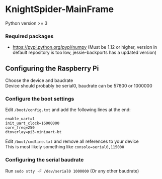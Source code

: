 # KnightSpider-MainFrame

Python version >= 3

### Required packages
* https://pypi.python.org/pypi/numpy (Must be 1.12 or higher, 
    version in default repository is too low, jessie-backports has a updated version)


## Configuring the Raspberry Pi

Choose the device and baudrate    
Device should probably be serial0, baudrate can be 57600 or 1000000

### Configure the boot settings
Edit `/boot/config.txt` and add the following lines at the end:    
```
enable_uart=1    
init_uart_clock=16000000
core_freq=250
dtoverlay=pi3-miniuart-bt
```

Edit `/boot/cmdline.txt` and remove all references to your device    
This is most likely something like `console=serial0,115000`

### Configuring the serial baudrate
Run `sudo stty -F /dev/serial0 1000000` (Or any other baudrate)
